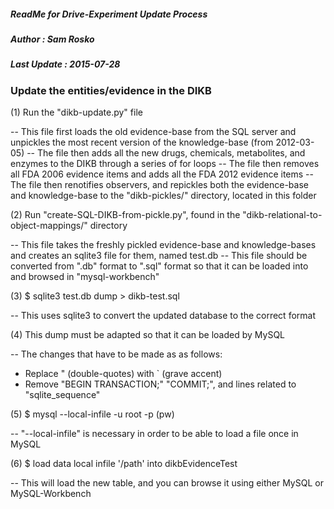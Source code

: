 ##### ReadMe for Drive-Experiment Update Process
##### Author : Sam Rosko
##### Last Update : 2015-07-28

### Update the entities/evidence in the DIKB

(1) Run the "dikb-update.py" file

-- This file first loads the old evidence-base from the SQL server and unpickles the most recent version of the knowledge-base (from 2012-03-05)
-- The file then adds all the new drugs, chemicals, metabolites, and enzymes to the DIKB through a series of for loops
-- The file then removes all FDA 2006 evidence items and adds all the FDA 2012 evidence items
-- The file then renotifies observers, and repickles both the evidence-base and knowledge-base to the "dikb-pickles/" directory, located in this folder

(2) Run "create-SQL-DIKB-from-pickle.py", found in the "dikb-relational-to-object-mappings/" directory

-- This file takes the freshly pickled evidence-base and knowledge-bases and creates an sqlite3 file for them, named test.db
-- This file should be converted from ".db" format to ".sql" format so that it can be loaded into and browsed in "mysql-workbench"

(3) $ sqlite3 test.db dump > dikb-test.sql

-- This uses sqlite3 to convert the updated database to the correct format

(4) This dump must be adapted so that it can be loaded by MySQL

-- The changes that have to be made as as follows:

  - Replace " (double-quotes) with ` (grave accent)
  - Remove "BEGIN TRANSACTION;" "COMMIT;", and lines related to "sqlite_sequence"

(5) $ mysql --local-infile -u root -p (pw)

-- "--local-infile" is necessary in order to be able to load a file once in MySQL

(6) $ load data local infile '/path' into dikbEvidenceTest

-- This will load the new table, and you can browse it using either MySQL or MySQL-Workbench

